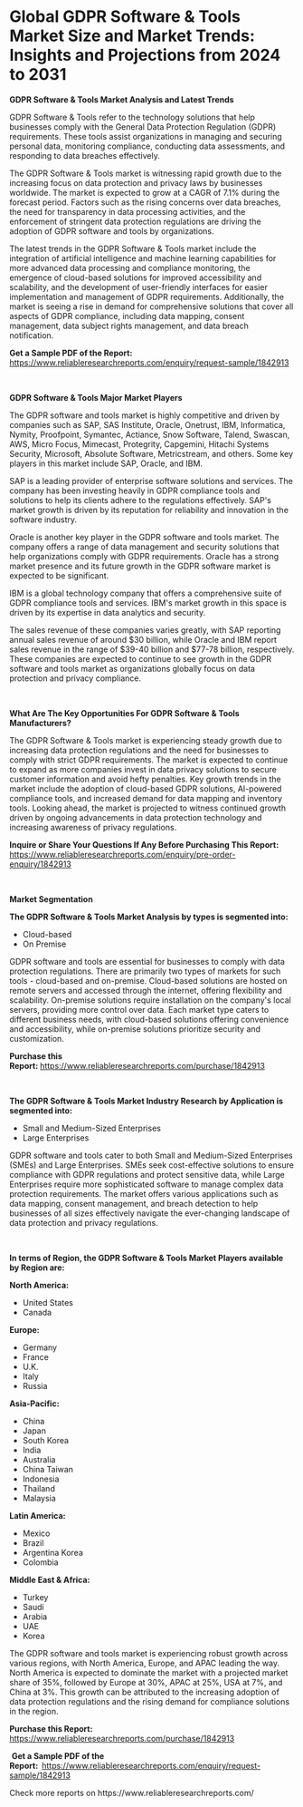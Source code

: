 <p><h1>Global GDPR Software & Tools Market Size and Market Trends: Insights and Projections from 2024 to 2031</h1></p><p><strong>GDPR Software & Tools Market Analysis and Latest Trends</strong></p>
<p><p>GDPR Software & Tools refer to the technology solutions that help businesses comply with the General Data Protection Regulation (GDPR) requirements. These tools assist organizations in managing and securing personal data, monitoring compliance, conducting data assessments, and responding to data breaches effectively.</p><p>The GDPR Software & Tools market is witnessing rapid growth due to the increasing focus on data protection and privacy laws by businesses worldwide. The market is expected to grow at a CAGR of 7.1% during the forecast period. Factors such as the rising concerns over data breaches, the need for transparency in data processing activities, and the enforcement of stringent data protection regulations are driving the adoption of GDPR software and tools by organizations.</p><p>The latest trends in the GDPR Software & Tools market include the integration of artificial intelligence and machine learning capabilities for more advanced data processing and compliance monitoring, the emergence of cloud-based solutions for improved accessibility and scalability, and the development of user-friendly interfaces for easier implementation and management of GDPR requirements. Additionally, the market is seeing a rise in demand for comprehensive solutions that cover all aspects of GDPR compliance, including data mapping, consent management, data subject rights management, and data breach notification.</p></p>
<p><strong>Get a Sample PDF of the Report:&nbsp;</strong> <a href="https://www.reliableresearchreports.com/enquiry/request-sample/1842913">https://www.reliableresearchreports.com/enquiry/request-sample/1842913</a></p>
<p>&nbsp;</p>
<p><strong>GDPR Software & Tools Major Market Players</strong></p>
<p><p>The GDPR software and tools market is highly competitive and driven by companies such as SAP, SAS Institute, Oracle, Onetrust, IBM, Informatica, Nymity, Proofpoint, Symantec, Actiance, Snow Software, Talend, Swascan, AWS, Micro Focus, Mimecast, Protegrity, Capgemini, Hitachi Systems Security, Microsoft, Absolute Software, Metricstream, and others. Some key players in this market include SAP, Oracle, and IBM.</p><p>SAP is a leading provider of enterprise software solutions and services. The company has been investing heavily in GDPR compliance tools and solutions to help its clients adhere to the regulations effectively. SAP's market growth is driven by its reputation for reliability and innovation in the software industry.</p><p>Oracle is another key player in the GDPR software and tools market. The company offers a range of data management and security solutions that help organizations comply with GDPR requirements. Oracle has a strong market presence and its future growth in the GDPR software market is expected to be significant.</p><p>IBM is a global technology company that offers a comprehensive suite of GDPR compliance tools and services. IBM's market growth in this space is driven by its expertise in data analytics and security.</p><p>The sales revenue of these companies varies greatly, with SAP reporting annual sales revenue of around $30 billion, while Oracle and IBM report sales revenue in the range of $39-40 billion and $77-78 billion, respectively. These companies are expected to continue to see growth in the GDPR software and tools market as organizations globally focus on data protection and privacy compliance.</p></p>
<p>&nbsp;</p>
<p><strong>What Are The Key Opportunities For GDPR Software & Tools Manufacturers?</strong></p>
<p><p>The GDPR Software & Tools market is experiencing steady growth due to increasing data protection regulations and the need for businesses to comply with strict GDPR requirements. The market is expected to continue to expand as more companies invest in data privacy solutions to secure customer information and avoid hefty penalties. Key growth trends in the market include the adoption of cloud-based GDPR solutions, AI-powered compliance tools, and increased demand for data mapping and inventory tools. Looking ahead, the market is projected to witness continued growth driven by ongoing advancements in data protection technology and increasing awareness of privacy regulations.</p></p>
<p><strong>Inquire or Share Your Questions If Any Before Purchasing This Report:</strong> <a href="https://www.reliableresearchreports.com/enquiry/pre-order-enquiry/1842913">https://www.reliableresearchreports.com/enquiry/pre-order-enquiry/1842913</a></p>
<p>&nbsp;</p>
<p><strong>Market Segmentation</strong></p>
<p><strong>The GDPR Software & Tools Market Analysis by types is segmented into:</strong></p>
<p><ul><li>Cloud-based</li><li>On Premise</li></ul></p>
<p><p>GDPR software and tools are essential for businesses to comply with data protection regulations. There are primarily two types of markets for such tools - cloud-based and on-premise. Cloud-based solutions are hosted on remote servers and accessed through the internet, offering flexibility and scalability. On-premise solutions require installation on the company's local servers, providing more control over data. Each market type caters to different business needs, with cloud-based solutions offering convenience and accessibility, while on-premise solutions prioritize security and customization.</p></p>
<p><strong>Purchase this Report:&nbsp;</strong><a href="https://www.reliableresearchreports.com/purchase/1842913">https://www.reliableresearchreports.com/purchase/1842913</a></p>
<p>&nbsp;</p>
<p><strong>The GDPR Software & Tools Market Industry Research by Application is segmented into:</strong></p>
<p><ul><li>Small and Medium-Sized Enterprises</li><li>Large Enterprises</li></ul></p>
<p><p>GDPR software and tools cater to both Small and Medium-Sized Enterprises (SMEs) and Large Enterprises. SMEs seek cost-effective solutions to ensure compliance with GDPR regulations and protect sensitive data, while Large Enterprises require more sophisticated software to manage complex data protection requirements. The market offers various applications such as data mapping, consent management, and breach detection to help businesses of all sizes effectively navigate the ever-changing landscape of data protection and privacy regulations.</p></p>
<p>&nbsp;</p>
<p><strong>In terms of Region, the GDPR Software & Tools Market Players available by Region are:</strong></p>
<p>
    <p> <strong> North America: </strong>
        <ul>
            <li>United States</li>
            <li>Canada</li>
        </ul>
        </p> 
    <p> <strong> Europe: </strong>
        <ul>
            <li>Germany</li>
            <li>France</li>
            <li>U.K.</li>
            <li>Italy</li>
            <li>Russia</li>
        </ul>
        </p> 
    <p> <strong> Asia-Pacific: </strong>
        <ul>
            <li>China</li>
            <li>Japan</li>
            <li>South Korea</li>
            <li>India</li>
            <li>Australia</li>
            <li>China Taiwan</li>
            <li>Indonesia</li>
            <li>Thailand</li>
            <li>Malaysia</li>
        </ul>
        </p> 
    <p> <strong> Latin America: </strong>
        <ul>
            <li>Mexico</li>
            <li>Brazil</li>
            <li>Argentina Korea</li>
            <li>Colombia</li>
        </ul>
        </p> 
    <p> <strong> Middle East & Africa: </strong>
        <ul>
            <li>Turkey</li>
            <li>Saudi</li>
            <li>Arabia</li>
            <li>UAE</li>
            <li>Korea</li>
        </ul>
    </p>
    </p>
<p><p>The GDPR software and tools market is experiencing robust growth across various regions, with North America, Europe, and APAC leading the way. North America is expected to dominate the market with a projected market share of 35%, followed by Europe at 30%, APAC at 25%, USA at 7%, and China at 3%. This growth can be attributed to the increasing adoption of data protection regulations and the rising demand for compliance solutions in the region.</p></p>
<p><strong>Purchase this Report: </strong><a href="https://www.reliableresearchreports.com/purchase/1842913">https://www.reliableresearchreports.com/purchase/1842913</a></p>
<p>&nbsp;<strong>Get a Sample PDF of the Report:&nbsp;&nbsp;</strong><a href="https://www.reliableresearchreports.com/enquiry/request-sample/1842913">https://www.reliableresearchreports.com/enquiry/request-sample/1842913</a></p>
<p><strong></strong></p>
<p>Check more reports on https://www.reliableresearchreports.com/</p>